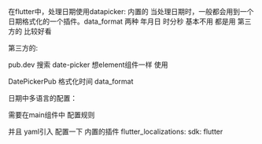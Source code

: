 

在flutter中，处理日期使用datapicker:
 内置的   当处理日期时，一般都会用到一个日期格式化的一个插件。data_format 
 两种  年月日  时分秒  基本不用  都是用 第三方的 比较好看 
    
 第三方的:   

 pub.dev  搜索 date-picker 想element组件一样 使用
 
 DatePickerPub  格式化时间 data_format

 

日期中多语言的配置：

需要在main组件中 配置规则  

 并且 yaml引入 配置一下 内置的插件 
   flutter_localizations:
    sdk: flutter
 